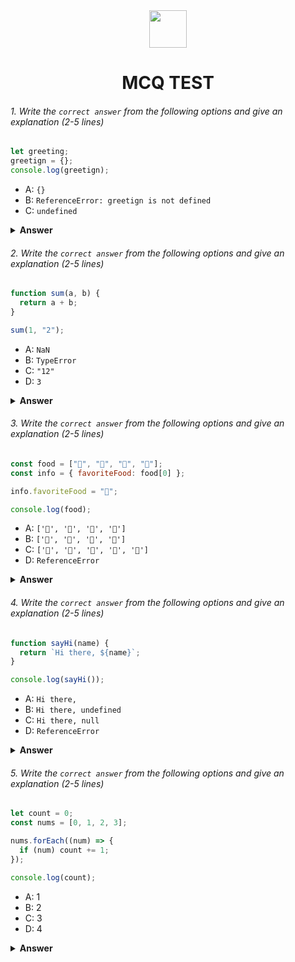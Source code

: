 <div align="center">
  <img height="60" src="https://edurev.gumlet.io/AllImages/original/ApplicationImages/CourseImages/944e5d47-8c55-4a89-91e5-22ab5f2798fc_CI.png">
  <h1>MCQ TEST</h1>
</div>

###### 1. Write the `correct answer` from the following options and give an explanation (2-5 lines)

```javascript
let greeting;
greetign = {};
console.log(greetign);
```

- A: `{}`
- B: `ReferenceError: greetign is not defined`
- C: `undefined`

<details><summary><b>Answer</b></summary>
<p>

#### Answer: A : `{}`

**_Write your explanation here:_**

In JavaScript, when a variable is declared but not initialized, it is assigned the value undefined by default.

The variable _**"greeting"**_ is declared using let but is not initially assigned a value, so it is in an "uninitialized" state.

So when _**"greeting"**_ value is set to **_greeting={}_**

This line of code initializes the _**"greeting"**_ variable and sets its value to an empty object

</p>
</details>

###### 2. Write the `correct answer` from the following options and give an explanation (2-5 lines)

```javascript
function sum(a, b) {
  return a + b;
}

sum(1, "2");
```

- A: `NaN`
- B: `TypeError`
- C: `"12"`
- D: `3`

<details><summary><b>Answer</b></summary>
<p>

#### Answer: C: `"12"`

**_Write your explanation here:_**

JavaScript is a dynamically typed language, and it does type coercion when you use the _**+**_ operator.

In this case, it tries to concatenate a string because one of the operands is a string.

So, it converts the number 1 to a string and then concatenates it with the string _**"2"**_, resulting in the string _**"12"**_.

</p>
</details>

###### 3. Write the `correct answer` from the following options and give an explanation (2-5 lines)

```javascript
const food = ["🍕", "🍫", "🥑", "🍔"];
const info = { favoriteFood: food[0] };

info.favoriteFood = "🍝";

console.log(food);
```

- A: `['🍕', '🍫', '🥑', '🍔']`
- B: `['🍝', '🍫', '🥑', '🍔']`
- C: `['🍝', '🍕', '🍫', '🥑', '🍔']`
- D: `ReferenceError`

<details><summary><b>Answer</b></summary>
<p>

#### Answer: A: `['🍕', '🍫', '🥑', '🍔']`

**_Write your explanation here:_**

The _**food array**_ is not modified anywhere in the code.

The Info object is completely different from the _**Food array**_.

when you _**console.log(food)**_; log the _**food array**_ using, then it will output the original contents of the _**food array**_, which will remain unchanged:

</p>
</details>

###### 4. Write the `correct answer` from the following options and give an explanation (2-5 lines)

```javascript
function sayHi(name) {
  return `Hi there, ${name}`;
}

console.log(sayHi());
```

- A: `Hi there,`
- B: `Hi there, undefined`
- C: `Hi there, null`
- D: `ReferenceError`

<details><summary><b>Answer</b></summary>
<p>

#### Answer: B: `Hi there, undefined`

**_Write your explanation here:_**

when defined by a function sayHi that takes one parameter _**name**_ and returns a greeting string.

When calling _**sayHi()**_\* in the _**console.log()**_ statement, no arguments are passed.

Since the name parameter is not given a default value, calling the function without an argument will result in _**name**_ being _**undefined**_.

</p>
</details>

###### 5. Write the `correct answer` from the following options and give an explanation (2-5 lines)

```javascript
let count = 0;
const nums = [0, 1, 2, 3];

nums.forEach((num) => {
  if (num) count += 1;
});

console.log(count);
```

- A: 1
- B: 2
- C: 3
- D: 4

<details><summary><b>Answer</b></summary>
<p>

#### Answer: C: 3

**_Write your explanation here:_**

0 is considered falsy, so it doesn't increment count.

1, 2, and 3 are considered truthy, so count is incremented by 1 for each of these values.

</p>
</details>
